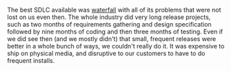 
The best SDLC available was [waterfall](https://en.wikipedia.org/wiki/Waterfall_model) with all of its problems that were not lost on us even then. The whole industry did very long release projects, such as two months of requirements gathering and design specification followed by nine months of coding and then three months of testing. Even if we did see then (and we mostly didn't) that small, frequent releases were better in a whole bunch of ways, we couldn't really do it. It was expensive to ship on physical media, and disruptive to our customers to have to do frequent installs.